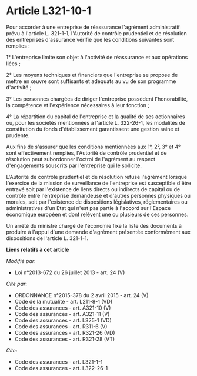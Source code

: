 # Article L321-10-1

Pour accorder à une entreprise de réassurance l'agrément administratif prévu à l'article L. 321-1-1, l'Autorité de contrôle
prudentiel et de résolution des entreprises d'assurance vérifie que les conditions suivantes sont remplies : 

1° L'entreprise limite son objet à l'activité de réassurance et aux opérations liées ; 

2° Les moyens techniques et financiers que l'entreprise se propose de mettre en œuvre sont suffisants et adéquats au vu de
son programme d'activité ; 

3° Les personnes chargées de diriger l'entreprise possèdent l'honorabilité, la compétence et l'expérience nécessaires à leur
fonction ; 

4° La répartition du capital de l'entreprise et la qualité de ses actionnaires ou, pour les sociétés mentionnées à l'article
L. 322-26-1, les modalités de constitution du fonds d'établissement garantissent une gestion saine et prudente. 

Aux fins de s'assurer que les conditions mentionnées aux 1°, 2°, 3° et 4° sont effectivement remplies, l'Autorité de contrôle
prudentiel et de résolution peut subordonner l'octroi de l'agrément au respect d'engagements souscrits par l'entreprise qui
le sollicite. 

L'Autorité de contrôle prudentiel et de résolution refuse l'agrément lorsque l'exercice de la mission de surveillance de
l'entreprise est susceptible d'être entravé soit par l'existence de liens directs ou indirects de capital ou de contrôle
entre l'entreprise demandeuse et d'autres personnes physiques ou morales, soit par l'existence de dispositions législatives,
réglementaires ou administratives d'un Etat qui n'est pas partie à l'accord sur l'Espace économique européen et dont relèvent
une ou plusieurs de ces personnes. 

Un arrêté du ministre chargé de l'économie fixe la liste des documents à produire à l'appui d'une demande d'agrément
présentée conformément aux dispositions de l'article L. 321-1-1.

**Liens relatifs à cet article**

_Modifié par_:

  - Loi n°2013-672 du 26 juillet 2013 - art. 24 (V)

_Cité par_:

  - ORDONNANCE n°2015-378 du 2 avril 2015 - art. 24 (V)
  - Code de la mutualité - art. L211-8-1 (VD)
  - Code des assurances - art. A321-10 (V)
  - Code des assurances - art. A321-11 (V)
  - Code des assurances - art. L325-1 (VD)
  - Code des assurances - art. R311-6 (V)
  - Code des assurances - art. R321-26 (VD)
  - Code des assurances - art. R321-28 (VT)

_Cite_:

  - Code des assurances - art. L321-1-1
  - Code des assurances - art. L322-26-1
